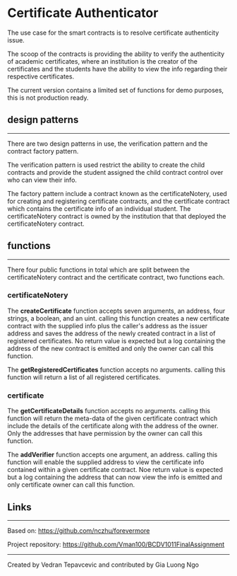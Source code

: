 # Certificate Authenticator

The use case for the smart contracts is to resolve certificate authenticity issue.

The scoop of the contracts is providing the ability to verify the authenticity of academic certificates, where an institution is the creator of the certificates and the students have the ability to view the info regarding their respective certificates.

The current version contains a limited set of functions for demo purposes, this is not production ready.

## design patterns

----
There are two design patterns in use, the verification pattern and the contract factory pattern.

The verification pattern is used restrict the ability to create the child contracts and provide the student assigned the child contract control over who can view their info.

The factory pattern include a contract known as the certificateNotery, used for creating and registering certificate contracts, and the certificate contract which contains the certificate info of an individual student. The certificateNotery contract is owned by the institution that that deployed the certificateNotery contract.

## functions

---
There four public functions in total which are split between the certificateNotery contract and the certificate contract, two functions each.

### **certificateNotery**

The **createCertificate** function accepts seven arguments, an address, four strings, a boolean, and an uint. calling this function creates a new certificate contract with the supplied info plus the caller's address as the issuer address and saves the address of the newly created contract in a list of registered certificates. No return value is expected but a log containing the address of the new contract is emitted and only the owner can call this function.

The **getRegisteredCertificates** function accepts no arguments. calling this function will return a list of all registered certificates.

### **certificate**

The **getCertificateDetails** function accepts no arguments. calling this function will return the meta-data of the given certificate contract which include the details of the certificate along with the address of the owner. Only the addresses that have permission by the owner can call this function.


The **addVerifier** function accepts one argument, an address. calling this function will enable the supplied address to view the certificate info contained within a given certificate contract. Noe return value is expected but a log containing the address that can now view the info is emitted and only certificate owner can call this function.

## Links

---
Based on: https://github.com/nczhu/forevermore

Project repository: https://github.com/Vman100/BCDV1011FinalAssignment

---
Created by Vedran Tepavcevic and contributed by Gia Luong Ngo